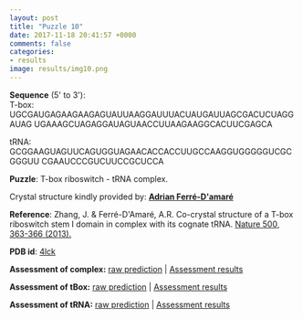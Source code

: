 ```yaml
---
layout: post
title: "Puzzle 10"
date: 2017-11-18 20:41:57 +0000
comments: false
categories: 
- results
image: results/img10.png
---
```

**Sequence** (5' to 3'):   
T-box:  
UGCGAUGAGAAGAAGAGUAUUAAGGAUUUACUAUGAUUAGCGACUCUAGGAUAG
UGAAAGCUAGAGGAUAGUAACCUUAAGAAGGCACUUCGAGCA

tRNA:   
GCGGAAGUAGUUCAGUGGUAGAACACCACCUUGCCAAGGUGGGGGUCGCGGGUU
CGAAUCCCGUCUUCCGCUCCA

**Puzzle**:
T-box riboswitch - tRNA complex. 

Crystal structure kindly provided by: [**Adrian Ferré-D'amaré**](http://rna.nhlbi.nih.gov/)

**Reference**:
Zhang, J. & Ferré-D'Amaré, A.R. Co-crystal structure of a T-box riboswitch stem I domain in complex with its cognate tRNA. [Nature 500, 363-366 (2013).](http://www.nature.com/nature/journal/v500/n7462/full/nature12440.html)

**PDB id**: [4lck](http://www.rcsb.org/pdb/explore/explore.do?structureId=4lck)

**Assessment of complex:** [raw prediction](https://github.com/rnapuzzles/rnapuzzles.github.io/tree/master/data/PZ10/pdb)    &#124;   [Assessment results](/table/2000/01/01/PZ10-3d.html)

**Assessment of tBox:** [raw prediction](https://github.com/rnapuzzles/rnapuzzles.github.io/tree/master/data/PZ10tBox/pdb)    &#124;   [Assessment results](/table/2000/01/01/PZ10tBox-3d.html)

**Assessment of tRNA:** [raw prediction](https://github.com/rnapuzzles/rnapuzzles.github.io/tree/master/data/PZ10tRNA/pdb)    &#124;   [Assessment results](/table/2000/01/01/PZ10tRNA-3d.html)
